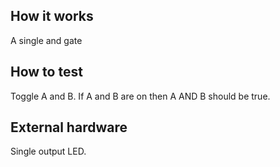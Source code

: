 <!---

This file is used to generate your project datasheet. Please fill in the information below and delete any unused
sections.

You can also include images in this folder and reference them in the markdown. Each image must be less than
512 kb in size, and the combined size of all images must be less than 1 MB.
-->

## How it works

A single and gate  
## How to test

Toggle A and B. If A and B are on then A AND B should be true.

## External hardware

Single output LED. 
